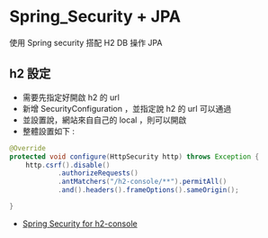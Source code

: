 # Spring_Security + JPA
使用 Spring security 搭配 H2 DB 操作 JPA

## h2 設定
- 需要先指定好開啟 h2 的 url
- 新增 SecurityConfiguration ，並指定說 h2 的 url 可以通過
- 並設置說，網站來自自己的 local ，則可以開啟
- 整體設置如下 :
```java
@Override
protected void configure(HttpSecurity http) throws Exception {
    http.csrf().disable()
            .authorizeRequests()
            .antMatchers("/h2-console/**").permitAll()
            .and().headers().frameOptions().sameOrigin();

}
```

- [Spring Security for h2-console](https://jessitron.com/2020/06/15/spring-security-for-h2-console/)